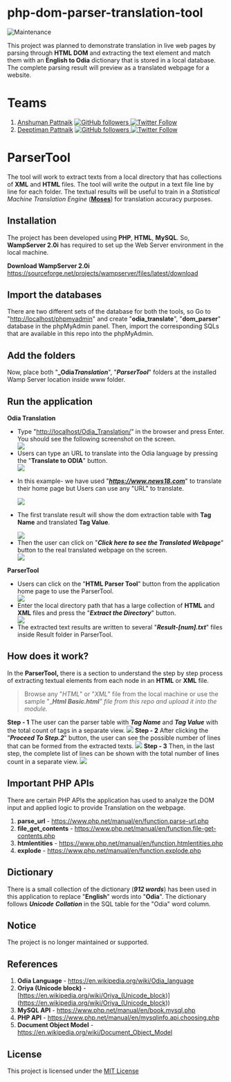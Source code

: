 <h1 id="php-dom-parser-translation-tool">php-dom-parser-translation-tool</h1>
<p><img src="https://img.shields.io/maintenance/no/2020" alt="Maintenance"></p>
<p>This project was planned to demonstrate translation in live web pages by parsing through <strong>HTML DOM</strong> and extracting the text element and match them with an <strong>English to Odia</strong> dictionary that is stored in a local database. The complete parsing result will preview as a translated webpage for a website. </p>

<h1 id="teams">Teams</h1>
<ol>
<li><a href="https://github.com/anshumanpattnaik" target="_blank">Anshuman Pattnaik</a>  <a href="https://github.com/anshumanpattnaik" target="_blank">  <img src="https://img.shields.io/github/followers/anshumanpattnaik?style=social" alt="GitHub followers"> </a> <a href="https://twitter.com/anspattnaik" target="_blank"><img src="https://img.shields.io/twitter/follow/anspattnaik?style=social" alt="Twitter Follow"></a></li>
<li><a href="https://github.com/Deeptiman" target="_blank">Deeptiman Pattnaik</a>  <a href="https://github.com/Deeptiman" target="_blank">  <img src="https://img.shields.io/github/followers/Deeptiman?style=social" alt="GitHub followers"> </a> <a href="https://twitter.com/deeptimancode" target="_blank"><img src="https://img.shields.io/twitter/follow/deeptimancode?style=social" alt="Twitter Follow"></a></li>
</ol>


<h1 id="parsertool">ParserTool</h1>
<p>The tool will work to extract texts from a local directory that has collections of <strong>XML</strong> and <strong>HTML</strong> files. The tool will write the output in a text file line by line for each folder. The textual results will be useful to train in a <em>Statistical Machine Translation Engine</em> (<strong><a href="http://www.statmt.org/moses/">Moses</a></strong>) for translation accuracy purposes.</p>
<h2 id="-installation-"><strong>Installation</strong></h2>
<p>The project has been developed using <strong>PHP</strong>, <strong>HTML</strong>, <strong>MySQL</strong>. So, <strong>WampServer 2.0i</strong> has required to set up the Web Server environment in the local machine.</p>
<p><strong>Download WampServer 2.0i</strong>
   <a href="https://sourceforge.net/projects/wampserver/files/latest/download">https://sourceforge.net/projects/wampserver/files/latest/download</a>
</p>
<h2 id="-import-the-databases-"><strong>Import the databases</strong></h2>
<p>There are two different sets of the database for both the tools, so Go to &quot;<a href="http://localhost/phpmyadmin">http://localhost/phpmyadmin</a>&quot; and create &quot;<strong>odia_translate</strong>&quot;, &quot;<strong>dom_parser</strong>&quot; database in the phpMyAdmin panel. Then, import the corresponding SQLs that are available in this repo into the phpMyAdmin.</p>
<h2 id="-add-the-folders-"><strong>Add the folders</strong></h2>
<p>Now, place both &quot;<strong>_Odia<em>Translation</em></strong>&quot;, &quot;<strong><em>ParserTool</em></strong>&quot; folders at the installed Wamp Server location inside www folder.</p>
<h2 id="-run-the-application-"><strong>Run the application</strong></h2>
<p> <strong>Odia Translation</strong></p>
<ul>
   <li>Type &quot;<a href="http://localhost/Odia_Translation/">http://localhost/Odia_Translation/</a>&quot; in the browser and press Enter. You should see the following screenshot on the screen.</li>
   <img src="/screenshots/export_homepage_google_odia.png"/>
   <li>Users can type an URL to translate into the Odia language by pressing the &quot;<strong>Translate to ODIA</strong>&quot; button.</li>
   <img src="/screenshots/export_input_url_google_odia.png" />
</ul>
<ul>
   <li>
      <p>In this example- we have used &quot;<strong><em><a href="https://www.news18.com">https://www.news18.com</a></em></strong>&quot; to translate their home page but Users can use any &quot;URL&quot; to translate.</p>
   </li>
   <img src="/screenshots/export_news_eng.png" />   
   <li>
      <p>The first translate result will show the dom extraction table with <strong>Tag Name</strong> and translated <strong>Tag Value</strong>.</p>
   </li>
   <img src="/screenshots/export_translate_dom_table.png" />
   <li>Then the user can click on &quot;<strong><em>Click here to see the Translated Webpage</em></strong>&quot; button to the real translated webpage on the screen.</li>
   <img src="/screenshots/export_news_ori.png" />
</ul>
<p><strong>ParserTool</strong></p>
<ul>
   <li>Users can click on the &quot;<strong>HTML Parser Tool</strong>&quot; button from the application home page to use the ParserTool.</li>
   <img src="/screenshots/export_parser_tool_homepage.png" />
   <li>Enter the local directory path that has a large collection of <strong>HTML</strong> and <strong>XML</strong> files and press the &quot;<strong><em>Extract the Directory</em></strong>&quot; button.</li>
   <img src="/screenshots/export_parser_tool_extract.png"/>
   <li>The extracted text results are written to several &quot;<strong><em>Result-[num].txt</em></strong>&quot; files inside Result folder in ParserTool.</li>
</ul>
<h2 id="-how-does-it-work-"><strong>How does it work?</strong></h2>
<p>In the <strong>ParserTool,</strong> there is a section to understand the step by step process of extracting textual elements from each node in an <strong>HTML</strong> or <strong>XML</strong> file.</p>
<blockquote>
   <p>Browse any &quot;<em>HTML</em>&quot; or &quot;<em>XML</em>&quot; file from the local machine or use the
      sample &quot;_<strong><em>Html Basic.html</em></strong><em>&quot; file from this repo and upload it
      into the module.</em>
   </p>
</blockquote>
<p><strong>Step - 1</strong>
   The user can the parser table with <strong><em>Tag Name</em></strong> and <strong><em>Tag Value</em></strong> with the total count of tags in a separate view.
   <img src="/screenshots/export_step1.png" />
   <strong>Step - 2</strong>
   After clicking the &quot;<strong><em>Proceed To Step.2</em></strong>&quot; button, the user can see the possible number of lines that can be formed from the extracted texts.
   <img src="/screenshots/export_step2.png" />
   <strong>Step - 3</strong>
   Then, in the last step, the complete list of lines can be shown with the total number of lines count in a separate view.
   <img src="/screenshots/export_step3.png" />
</p>
<h2 id="important-php-apis">Important PHP APIs</h2>
<p>There are certain PHP APIs the application has used to analyze the DOM input and applied logic to provide Translation on the webpage.</p>
<ol>
   <li><strong>parse_url</strong> - <a href="https://www.php.net/manual/en/function.parse-url.php">https://www.php.net/manual/en/function.parse-url.php</a></li>
   <li><strong>file_get_contents</strong> - <a href="https://www.php.net/manual/en/function.file-get-contents.php">https://www.php.net/manual/en/function.file-get-contents.php</a></li>
   <li><strong>htmlentities</strong> - <a href="https://www.php.net/manual/en/function.htmlentities.php">https://www.php.net/manual/en/function.htmlentities.php</a></li>
   <li><strong>explode</strong> - <a href="https://www.php.net/manual/en/function.explode.php">https://www.php.net/manual/en/function.explode.php</a></li>
</ol>
<h2 id="dictionary">Dictionary</h2>
<p>There is a small collection of the dictionary (<strong><em>912 words</em></strong>) has been used in this application to replace &quot;<strong>English</strong>&quot; words into &quot;<strong>Odia</strong>&quot;. The dictionary follows <strong><em>Unicode</em></strong>  <strong><em>Collation</em></strong> in the SQL table for the &quot;Odia&quot; word column.</p>
<h2 id="notice">Notice</h2>
<p>The project is no longer maintained or supported.</p>
<h2 id="references">References</h2>
<ol>
   <li><strong>Odia Language</strong> - <a href="https://en.wikipedia.org/wiki/Odia_language">https://en.wikipedia.org/wiki/Odia_language</a></li>
   <li><strong>Oriya (Unicode block)</strong> - [<a href="https://en.wikipedia.org/wiki/Oriya_(Unicode_block">https://en.wikipedia.org/wiki/Oriya_(Unicode_block</a>)] (<a href="https://en.wikipedia.org/wiki/Oriya_(Unicode_block">https://en.wikipedia.org/wiki/Oriya_(Unicode_block</a>))</li>
   <li><strong>MySQL API</strong> - <a href="https://www.php.net/manual/en/book.mysql.php">https://www.php.net/manual/en/book.mysql.php</a></li>
   <li><strong>PHP API</strong> - <a href="https://www.php.net/manual/en/mysqlinfo.api.choosing.php">https://www.php.net/manual/en/mysqlinfo.api.choosing.php</a></li>
   <li><strong>Document Object Model</strong> - <a href="https://en.wikipedia.org/wiki/Document_Object_Model">https://en.wikipedia.org/wiki/Document_Object_Model</a></li>
</ol>
<h2>License</h2>
<p>This project is licensed under the <a href="https://github.com/Deeptiman/php-dom-parser-translation-tool/blob/master/LICENSE">MIT License</a></p>
